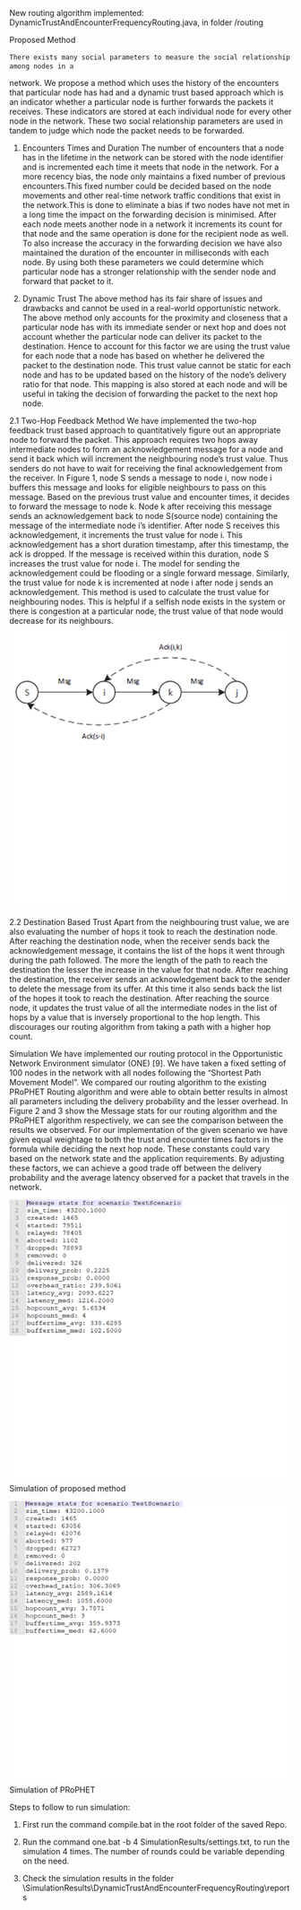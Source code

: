 New routing algorithm implemented: DynamicTrustAndEncounterFrequencyRouting.java, in folder /routing

Proposed Method

	There exists many social parameters to measure the social relationship among nodes in a
network. We propose a method which uses the history of the encounters that particular node has
had and a dynamic trust based approach which is an indicator whether a particular node is further
forwards the packets it receives. These indicators are stored at each individual node for every
other node in the network. These two social relationship parameters are used in tandem to judge
which node the packet needs to be forwarded.

1. Encounters Times and Duration
	The number of encounters that a node has in the lifetime in the network can be stored
with the node identifier and is incremented each time it meets that node in the network. For a
more recency bias, the node only maintains a fixed number of previous encounters.This fixed
number could be decided based on the node movements and other real-time network traffic
conditions that exist in the network.This is done to eliminate a bias if two nodes have not met in
a long time the impact on the forwarding decision is minimised. After each node meets another
node in a network it increments its count for that node and the same operation is done for the
recipient node as well.
	To also increase the accuracy in the forwarding decision we have also maintained the
duration of the encounter in milliseconds with each node. By using both these parameters we
could determine which particular node has a stronger relationship with the sender node and
forward that packet to it.

2. Dynamic Trust
	The above method has its fair share of issues and drawbacks and cannot be used in a real-world opportunistic network. The above method only accounts for the proximity and closeness that a particular node has with its immediate sender or next hop and does not account whether the particular node can deliver its packet to the destination. Hence to account for this factor we are using the trust value for each node that a node has based on whether he delivered the packet to the destination node. This trust value cannot be static for each node and has to be updated based on the history of the node’s delivery ratio for that node. This mapping is also stored at each node and will be useful in taking the decision of forwarding the packet to the next hop node.

2.1	Two-Hop Feedback Method
	We have implemented the two-hop feedback trust based approach to quantitatively figure out an appropriate node to forward the packet. This approach requires two hops away intermediate nodes to form an acknowledgement message for a node and send it back which will increment the neighbouring node’s trust value. Thus senders do not have to wait for receiving the final acknowledgement from the receiver. In Figure 1, node S sends a message to node i, now node i buffers this message and looks for eligible neighbours to pass on this message. Based on the previous trust value and encounter times, it decides to forward the message to node k. Node k after receiving this message sends an acknowledgement back to node S(source node) containing the message of the intermediate node i’s identifier. After node S receives this acknowledgement, it increments the trust value for node i. This acknowledgement has a short duration timestamp, after this timestamp, the ack is dropped. If the message is received within this duration, node S increases the trust value for node i. The model for sending the acknowledgement could be flooding or a single forward message. Similarly, the trust value for node k is incremented at node i after node j sends an acknowledgement. This method is used to calculate the trust value for neighbouring nodes. This is helpful if a selfish node exists in the system or there is congestion at a particular node, the trust value of that node would decrease for its neighbours.
	![](images/TwoHop.png)
	
2.2 Destination Based Trust
	Apart from the neighbouring trust value, we are also evaluating the number of hops it took to reach the destination node. After reaching the destination node, when the receiver sends back the acknowledgement message, it contains the list of the hops it went through during the path followed. The more the length of the path to reach the destination the lesser the increase in the value for that node. After reaching the destination, the receiver sends an acknowledgement back to the sender to delete the message from its uffer. At this time it also sends back the list of the hopes it took to reach the destination. After reaching the source node, it updates the trust value of all the intermediate nodes in the list of hops by a value that is inversely proportional to the hop length. This discourages our routing algorithm from taking a path with a higher hop count.

Simulation
We have implemented our routing protocol in the Opportunistic Network Environment simulator (ONE) [9]. We have taken a fixed setting of 100 nodes in the network with all nodes following the “Shortest Path Movement Model”. We compared our routing algorithm to the existing PRoPHET Routing algorithm and were able to obtain better results in almost all parameters including the delivery probability and the lesser overhead. In Figure 2 and 3 show the Message stats for our routing algorithm and the PRoPHET algorithm respectively, we can see the comparison between the results we observed.
For our implementation of the given scenario we have given equal weightage to both the trust and encounter times factors in the formula while deciding the next hop node. These constants could vary based on the network state and the application requirements. By adjusting these factors, we can achieve a good trade off between the delivery probability and the average latency observed for a packet that travels in the network.

![](images/SimulationResults.png)
Simulation of proposed method

![](images/SimulationOfPRoPhet.png)
Simulation of PRoPHET


Steps to follow to run simulation:

1) First run the command compile.bat in the root folder of the saved Repo.

2) Run the command one.bat -b 4 SimulationResults/settings.txt, to run the simulation 4 times. The number of rounds could be variable depending on the need.

3) Check the simulation results in the folder \SimulationResults\DynamicTrustAndEncounterFrequencyRouting\reports